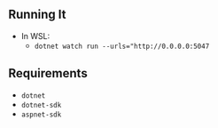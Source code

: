 ## Running It
- In WSL:
    * `dotnet watch run --urls="http://0.0.0.0:5047`

## Requirements
- `dotnet`
- `dotnet-sdk`
- `aspnet-sdk`


